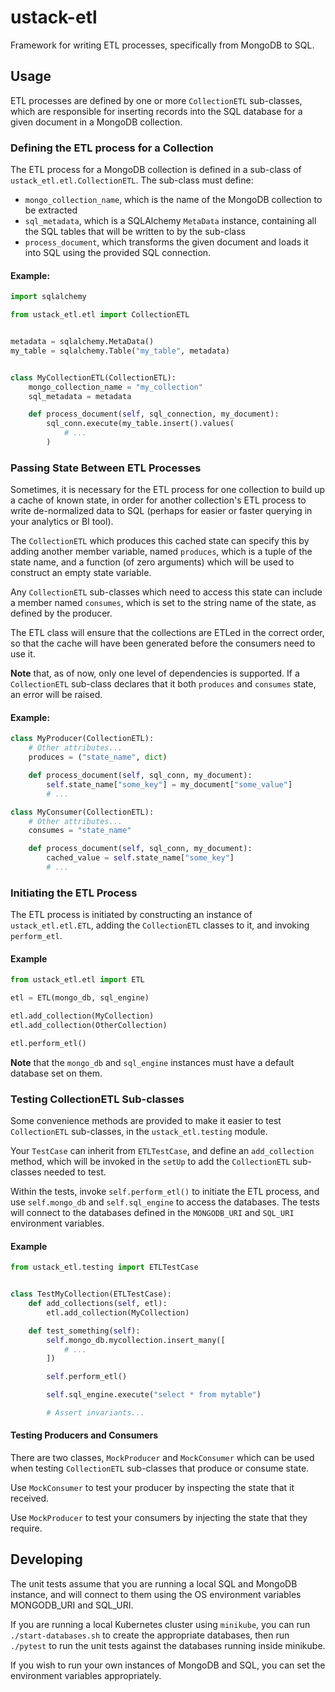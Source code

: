 # ustack-etl #

Framework for writing ETL processes, specifically from MongoDB to SQL.

## Usage ##

ETL processes are defined by one or more `CollectionETL` sub-classes,
which are responsible for inserting records into the SQL database for
a given document in a MongoDB collection.

### Defining the ETL process for a Collection ###

The ETL process for a MongoDB collection is defined in a sub-class of
`ustack_etl.etl.CollectionETL`. The sub-class must define:

* `mongo_collection_name`, which is the name of the MongoDB collection
  to be extracted
* `sql_metadata`, which is a SQLAlchemy `MetaData` instance,
  containing all the SQL tables that will be written to by the
  sub-class
* `process_document`, which transforms the given document and loads it
  into SQL using the provided SQL connection.

#### Example: ####

```python
import sqlalchemy

from ustack_etl.etl import CollectionETL


metadata = sqlalchemy.MetaData()
my_table = sqlalchemy.Table("my_table", metadata)


class MyCollectionETL(CollectionETL):
    mongo_collection_name = "my_collection"
    sql_metadata = metadata

    def process_document(self, sql_connection, my_document):
        sql_conn.execute(my_table.insert().values(
            # ...
        )
```

### Passing State Between ETL Processes ###

Sometimes, it is necessary for the ETL process for one collection to
build up a cache of known state, in order for another collection's ETL
process to write de-normalized data to SQL (perhaps for easier or
faster querying in your analytics or BI tool).

The `CollectionETL` which produces this cached state can specify this
by adding another member variable, named `produces`, which is a tuple
of the state name, and a function (of zero arguments) which will be
used to construct an empty state variable.

Any `CollectionETL` sub-classes which need to access this state can
include a member named `consumes`, which is set to the string name of
the state, as defined by the producer.

The ETL class will ensure that the collections are ETLed in the
correct order, so that the cache will have been generated before the
consumers need to use it.

**Note** that, as of now, only one level of dependencies is
supported. If a `CollectionETL` sub-class declares that it both
`produces` and `consumes` state, an error will be raised.

#### Example: ####

```python
class MyProducer(CollectionETL):
    # Other attributes...
    produces = ("state_name", dict)

    def process_document(self, sql_conn, my_document):
        self.state_name["some_key"] = my_document["some_value"]
        # ...

class MyConsumer(CollectionETL):
    # Other attributes...
    consumes = "state_name"

    def process_document(self, sql_conn, my_document):
        cached_value = self.state_name["some_key"]
        # ...
```

### Initiating the ETL Process ###

The ETL process is initiated by constructing an instance of
`ustack_etl.etl.ETL`, adding the `CollectionETL` classes to it, and
invoking `perform_etl`.

#### Example ####

```python
from ustack_etl.etl import ETL

etl = ETL(mongo_db, sql_engine)

etl.add_collection(MyCollection)
etl.add_collection(OtherCollection)

etl.perform_etl()
```

**Note** that the `mongo_db` and `sql_engine` instances must have a
default database set on them.

### Testing CollectionETL Sub-classes ###

Some convenience methods are provided to make it easier to test
`CollectionETL` sub-classes, in the `ustack_etl.testing` module.

Your `TestCase` can inherit from `ETLTestCase`, and define an
`add_collection` method, which will be invoked in the `setUp` to add
the `CollectionETL` sub-classes needed to test.

Within the tests, invoke `self.perform_etl()` to initiate the ETL
process, and use `self.mongo_db` and `self.sql_engine` to access the
databases. The tests will connect to the databases defined in the
`MONGODB_URI` and `SQL_URI` environment variables.

#### Example ####

```python
from ustack_etl.testing import ETLTestCase


class TestMyCollection(ETLTestCase):
    def add_collections(self, etl):
        etl.add_collection(MyCollection)

    def test_something(self):
        self.mongo_db.mycollection.insert_many([
            # ...
        ])

        self.perform_etl()

        self.sql_engine.execute("select * from mytable")

        # Assert invariants...
```

#### Testing Producers and Consumers ####

There are two classes, `MockProducer` and `MockConsumer` which can be
used when testing `CollectionETL` sub-classes that produce or consume
state.

Use `MockConsumer` to test your producer by inspecting the state that
it received.

Use `MockProducer` to test your consumers by injecting the state that
they require.

## Developing ##

The unit tests assume that you are running a local SQL and MongoDB
instance, and will connect to them using the OS environment variables
MONGODB_URI and SQL_URI.

If you are running a local Kubernetes cluster using `minikube`, you
can run `./start-databases.sh` to create the appropriate databases,
then run `./pytest` to run the unit tests against the databases
running inside minikube.

If you wish to run your own instances of MongoDB and SQL, you can set
the environment variables appropriately.
